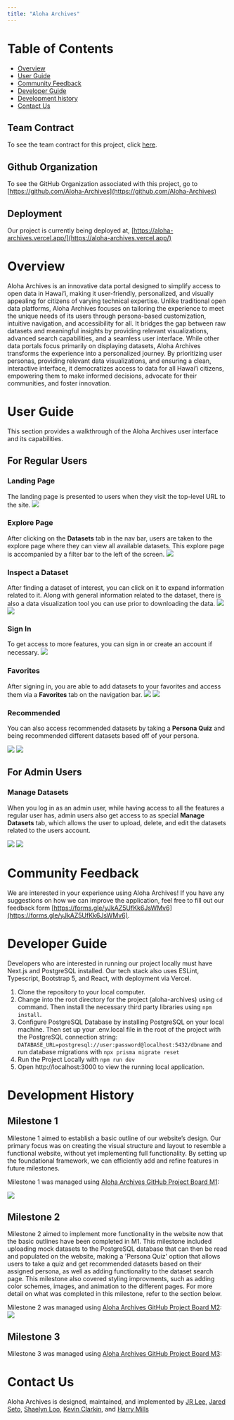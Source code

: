 ```yaml
---
title: "Aloha Archives"
---
```


# Table of Contents
- [Overview](#overview)
- [User Guide](#user-guide)
- [Community Feedback](#community-feedback)
- [Developer Guide](#developer-guide)
- [Development history](#development-history)
- [Contact Us](#contact-us)

## Team Contract
To see the team contract for this project, click [here](https://docs.google.com/document/d/1P-EUtJDOpm3DrSK2WEZ7VvwGKifwNqZ6sU6OpzdtIxc/edit?usp=sharing).

## Github Organization
To see the GitHub Organization associated with this project, go to [https://github.com/Aloha-Archives](https://github.com/Aloha-Archives)

## Deployment
Our project is currently being deployed at, [https://aloha-archives.vercel.app/](https://aloha-archives.vercel.app/)

# Overview
Aloha Archives is an innovative data portal designed to simplify access to open data in Hawai’i, making it user-friendly, personalized, and visually appealing for citizens of varying technical expertise. Unlike traditional open data platforms, Aloha Archives focuses on tailoring the experience to meet the unique needs of its users through persona-based customization, intuitive navigation, and accessibility for all. It bridges the gap between raw datasets and meaningful insights by providing relevant visualizations, advanced search capabilities, and a seamless user interface.
While other data portals focus primarily on displaying datasets, Aloha Archives transforms the experience into a personalized journey. By prioritizing user personas, providing relevant data visualizations, and ensuring a clean, interactive interface, it democratizes access to data for all Hawai’i citizens, empowering them to make informed decisions, advocate for their communities, and foster innovation.

# User Guide
This section provides a walkthrough of the Aloha Archives user interface and its capabilities.

## For Regular Users
### Landing Page
The landing page is presented to users when they visit the top-level URL to the site.
<img src="pics/login.png">

### Explore Page
After clicking on the **Datasets** tab in the nav bar, users are taken to the explore page where they can view all available datasets. This explore page is accompanied by a filter bar to the left of the screen.
<img src="pics/datasets.png">

### Inspect a Dataset
After finding a dataset of interest, you can click on it to expand information related to it. Along with general information related to the dataset, there is also a data visualization tool you can use prior to downloading the data.
<img src="pics/ds-1.png">
<img src="pics/ds-2.png">

### Sign In
To get access to more features, you can sign in or create an account if necessary.
<img src="pics/signin.png">

### Favorites
After signing in, you are able to add datasets to your favorites and access them via a **Favorites** tab on the navigation bar.
<img src="pics/fav-2.png">
<img src="pics/fav-1.png">

### Recommended
You can also access recommended datasets by taking a **Persona Quiz** and being recommended different datasets based off of your persona.

<img src="pics/persona-quiz.png">
<img src="pics/recs.png">

## For Admin Users
### Manage Datasets
When you log in as an admin user, while having access to all the features a regular user has, admin users also get access to as special **Manage Datasets** tab, which allows the user to upload, delete, and edit the datasets related to the users account.

<img src="pics/manage.png">
<img src="pics/edit.png">

# Community Feedback
We are interested in your experience using Aloha Archives! If you have any suggestions on how we can improve the application, feel free to fill out our feedback form [https://forms.gle/yJkAZ5UfKk6JsWMv6](https://forms.gle/yJkAZ5UfKk6JsWMv6).

# Developer Guide
Developers who are interested in running our project locally must have Next.js and PostgreSQL installed. Our tech stack also uses ESLint, Typescript, Bootstrap 5, and React, with deployment via Vercel.

1. Clone the repository to your local computer.
2. Change into the root directory for the project (aloha-archives) using `cd` command. Then install the necessary third party libraries using `npm install`.
3. Configure PostgreSQL Database by installing PostgreSQL on your local machine.
Then set up your .env.local file in the root of the project with the PostgreSQL connection string: `DATABASE_URL=postgresql://user:password@localhost:5432/dbname` and run database migrations with `npx prisma migrate reset`
4. Run the Project Locally with `npm run dev`
5. Open http://localhost:3000 to view the running local application.

# Development History
## Milestone 1
Milestone 1 aimed to establish a basic outline of our website’s design. Our primary focus was on creating the visual structure and layout to resemble a functional website, without yet implementing full functionality. By setting up the foundational framework, we can efficiently add and refine features in future milestones.

Milestone 1 was managed using [Aloha Archives GitHub Project Board M1](https://github.com/orgs/Aloha-Archives/projects/1/views/1):

<img src="pics/m1-page.png">

## Milestone 2
Milestone 2 aimed to implement more functionality in the website now that the basic outlines have been completed in M1.
This milestone included uploading mock datasets to the PostgreSQL database that can then be read and populated on the website,
making a 'Persona Quiz' option that allows users to take a quiz and get recommended datasets based on their assigned persona,
as well as adding functionality to the dataset search page. This milestone also covered styling improvments, such as adding color schemes,
images, and animation to the different pages. For more detail on what was completed in this milestone, refer to the section below.

Milestone 2 was managed using [Aloha Archives GitHub Project Board M2](https://github.com/orgs/Aloha-Archives/projects/3):
<img src="pics/m2.png">

## Milestone 3
Milestone 3 was managed using [Aloha Archives GitHub Project Board M3](https://github.com/orgs/Aloha-Archives/projects/4):

# Contact Us
Aloha Archives is designed, maintained, and implemented by [JR Lee](https://jswlee.github.io/), [Jared Seto](https://jseto808.github.io/), [Shaelyn Loo](https://shaelyn-l.github.io/), [Kevin Clarkin](https://kevin-clarkin29.github.io/), and [Harry Mills](https://thingy18.github.io/harrymills.github.io/)